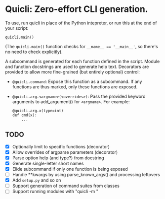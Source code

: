 # Quicli: Zero-effort CLI generation.


To use, run quicli in place of the Python intepreter, or run this at the end of your script:

    quicli.main()

(The `quicli.main()` function checks for `__name__ == '__main__'`, so
there's no need to check explicitly).

A subcommand is generated for each function defined in the script. Module and
function docstrings are used to generate help text. Decorators are provided to
allow more fine-grained (but entirely optional) control:

- `@quicli.command`: Expose this function as a subcommand. If any functions are
thus marked, only these functions are exposed.
- `@quicli.arg.<argname>(<overrides>)`: Pass the provided keyword arguments to
add_argument() for `<argname>`. For example:

    ```
    @quicli.arg.x(type=int)
    def cmd(x):
        ...
    ```

## TODO

- [x] Optionally limit to specific functions (decorator)
- [x] Allow overrides of argparse parameters (decorator)
- [x] Parse option help (and type?) from docstring
- [x] Generate single-letter short names
- [x] Elide subcommand if only one function is being exposed
- [ ] Handle **kwargs by using parse_known_args() and processing leftovers
- [x] Add `setup.py` and so on
- [ ] Support generation of command suites from classes
- [ ] Support running modules with "quicli -m <modulename>"
